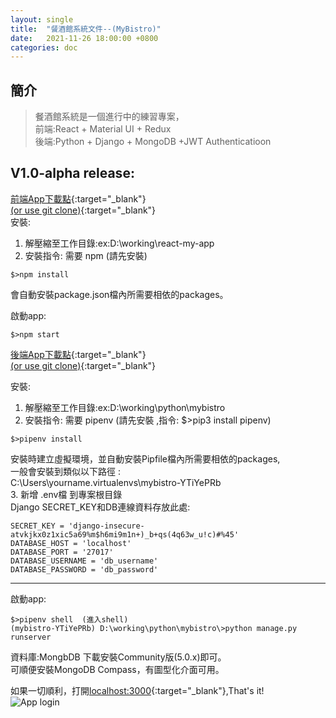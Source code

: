 ```yaml
---
layout: single
title:  "餐酒館系統文件--(MyBistro)"
date:   2021-11-26 18:00:00 +0800
categories: doc
---
```


## 簡介
> 餐酒館系統是一個進行中的練習專案，  
> 前端:React + Material UI + Redux  
> 後端:Python + Django + MongoDB +JWT Authenticatioon  

## V1.0-alpha release: 
[前端App下載點](https://github.com/vuzzil/react-my-app/archive/refs/tags/v1.0-alpha.zip){:target="_blank"}  
[(or use git clone)](https://github.com/vuzzil/react-my-app){:target="_blank"}  
安裝:  
1. 解壓縮至工作目錄:ex:D:\working\react-my-app  
2. 安裝指令: 需要 npm (請先安裝)  
```shell
$>npm install
```
會自動安裝package.json檔內所需要相依的packages。

啟動app:
```shell
$>npm start
```

[後端App下載點](https://github.com/vuzzil/mybistro/archive/refs/tags/v1.0-alpha.zip){:target="_blank"}  
[(or use git clone)](https://github.com/vuzzil/mybistro){:target="_blank"}   

安裝:  
1. 解壓縮至工作目錄:ex:D:\working\python\mybistro  
2. 安裝指令: 需要 pipenv (請先安裝 ,指令: $>pip3 install pipenv)  
```shell
$>pipenv install
```
安裝時建立虛擬環境，並自動安裝Pipfile檔內所需要相依的packages,  
一般會安裝到類似以下路徑 :  
C:\Users\yourname\.virtualenvs\mybistro-YTiYePRb  
3. 新增 .env檔 到專案根目錄  
Django SECRET_KEY和DB連線資料存放此處:  

```
SECRET_KEY = 'django-insecure-atvkjkx0z1xic5a69%m$h6mi9m1n+)_b+qs(4q63w_u!c)#%45'  
DATABASE_HOST = 'localhost'
DATABASE_PORT = '27017'
DATABASE_USERNAME = 'db_username'
DATABASE_PASSWORD = 'db_password'
```

--------------------------------------------------------------------------------  
啟動app:  
```shell
$>pipenv shell  (進入shell)
(mybistro-YTiYePRb) D:\working\python\mybistro\>python manage.py runserver
```

資料庫:MongbDB  下載安裝Community版(5.0.x)即可。  
可順便安裝MongoDB Compass，有圖型化介面可用。  

如果一切順利，打開[localhost:3000](https://localhost:3000){:target="_blank"},That's it!     
![App login](../../assets/images/BistroApp.01.jpg "Bistro App login")